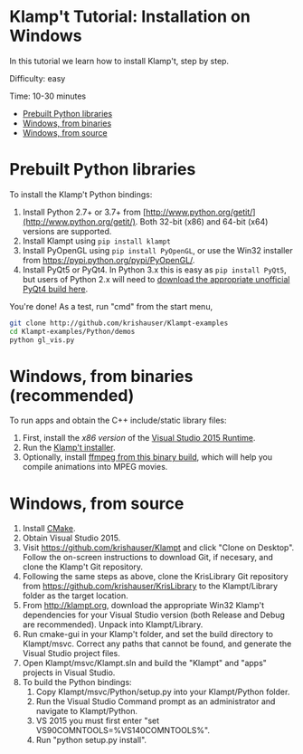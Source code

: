 # Klamp't Tutorial: Installation on Windows

In this tutorial we learn how to install Klamp't, step by step.

Difficulty: easy

Time: 10-30 minutes

- [Prebuilt Python libraries](#prebuilt-python-libraries)
- [Windows, from binaries](#windows-from-binaries)
- [Windows, from source](#windows-from-source)


# Prebuilt Python libraries

To install the Klamp't Python bindings:

1. Install Python 2.7+ or 3.7+ from [http://www.python.org/getit/](http://www.python.org/getit/).  Both 32-bit (x86) and 64-bit (x64) versions are supported.
2. Install Klampt using `pip install klampt`
3. Install PyOpenGL using `pip install PyOpenGL`, or use the Win32 installer from https://pypi.python.org/pypi/PyOpenGL/.
4. Install PyQt5 or PyQt4.  In Python 3.x this is easy as `pip install PyQt5`, but users of Python 2.x will need to [download the appropriate unofficial PyQt4 build here](https://www.lfd.uci.edu/~gohlke/pythonlibs/#pyqt4).

You're done! As a test, run "cmd" from the start menu, 

```sh
git clone http://github.com/krishauser/Klampt-examples
cd Klampt-examples/Python/demos
python gl_vis.py
```

# Windows, from binaries (recommended)

To run apps and obtain the C++ include/static library files:

1. First, install the *x86 version* of the [Visual Studio 2015 Runtime](https://www.microsoft.com/en-us/download/details.aspx?id=48145).
2. Run the [Klamp't installer](http://motion.cs.illinois.edu/software/klampt/0.8/Klampt-0.8.6-win32.msi). 
3. Optionally, install [ffmpeg from this binary build](http://ffmpeg.zeranoe.com/builds/win32/static/ffmpeg-20140609-git-6d40849-win32-static.7z), which will help you compile animations into MPEG movies.


# Windows, from source

1. Install [CMake](http://www.cmake.org/).
2. Obtain Visual Studio 2015.
3. Visit https://github.com/krishauser/Klampt and click "Clone on Desktop". Follow the on-screen instructions to download Git, if necesary, and clone the Klamp't Git repository.
4. Following the same steps as above, clone the KrisLibrary Git repository from https://github.com/krishauser/KrisLibrary to the Klampt/Library folder as the target location.
5. From http://klampt.org, download the appropriate Win32 Klamp't dependencies for your Visual Studio version (both Release and Debug are recommended). Unpack into Klampt/Library.
6. Run cmake-gui in your Klamp't folder, and set the build directory to Klampt/msvc. Correct any paths that cannot be found, and generate the Visual Studio project files.
7. Open Klampt/msvc/Klampt.sln and build the "Klampt" and "apps" projects in Visual Studio.
8. To build the Python bindings:
   1. Copy Klampt/msvc/Python/setup.py into your Klampt/Python folder. 
   2. Run the Visual Studio Command prompt as an administrator and navigate to Klampt/Python. 
   3. VS 2015 you must first enter "set VS90COMNTOOLS=%VS140COMNTOOLS%". 
   4. Run "python setup.py install".
